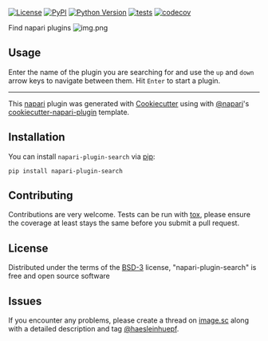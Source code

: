 
[![License](https://img.shields.io/pypi/l/napari-plugin-search.svg?color=green)](https://github.com/haesleinhuepf/napari-plugin-search/raw/master/LICENSE)
[![PyPI](https://img.shields.io/pypi/v/napari-plugin-search.svg?color=green)](https://pypi.org/project/napari-plugin-search)
[![Python Version](https://img.shields.io/pypi/pyversions/napari-plugin-search.svg?color=green)](https://python.org)
[![tests](https://github.com/haesleinhuepf/napari-plugin-search/workflows/tests/badge.svg)](https://github.com/haesleinhuepf/napari-plugin-search/actions)
[![codecov](https://codecov.io/gh/haesleinhuepf/napari-plugin-search/branch/master/graph/badge.svg)](https://codecov.io/gh/haesleinhuepf/napari-plugin-search)

Find napari plugins
![img.png](https://github.com/haesleinhuepf/napari-plugin-search/raw/main/docs/napari-plugin-search-screencast.gif)

## Usage
Enter the name of the plugin you are searching for and use the `up` and `down` arrow keys to navigate between them. 
Hit `Enter` to start a plugin.

----------------------------------

This [napari] plugin was generated with [Cookiecutter] using with [@napari]'s [cookiecutter-napari-plugin] template.

## Installation

You can install `napari-plugin-search` via [pip]:

    pip install napari-plugin-search

## Contributing

Contributions are very welcome. Tests can be run with [tox], please ensure
the coverage at least stays the same before you submit a pull request.

## License

Distributed under the terms of the [BSD-3] license,
"napari-plugin-search" is free and open source software

## Issues

If you encounter any problems, please create a thread on [image.sc] along with a detailed description and tag [@haesleinhuepf].

[napari]: https://github.com/napari/napari
[Cookiecutter]: https://github.com/audreyr/cookiecutter
[@napari]: https://github.com/napari
[MIT]: http://opensource.org/licenses/MIT
[BSD-3]: http://opensource.org/licenses/BSD-3-Clause
[GNU GPL v3.0]: http://www.gnu.org/licenses/gpl-3.0.txt
[GNU LGPL v3.0]: http://www.gnu.org/licenses/lgpl-3.0.txt
[Apache Software License 2.0]: http://www.apache.org/licenses/LICENSE-2.0
[Mozilla Public License 2.0]: https://www.mozilla.org/media/MPL/2.0/index.txt
[cookiecutter-napari-plugin]: https://github.com/napari/cookiecutter-napari-plugin

[file an issue]: https://github.com/haesleinhuepf/napari-plugin-search/issues

[napari]: https://github.com/napari/napari
[tox]: https://tox.readthedocs.io/en/latest/
[pip]: https://pypi.org/project/pip/
[PyPI]: https://pypi.org/
[image.sc]: https://image.sc
[@haesleinhuepf]: https://twitter.com/haesleinhuepf
